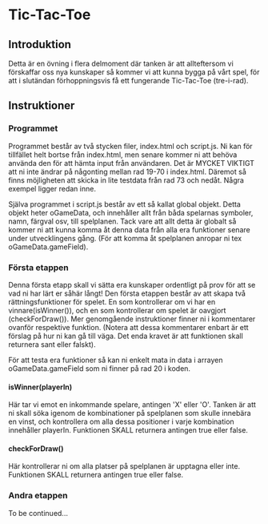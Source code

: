 # Tic-Tac-Toe

## Introduktion
Detta är en övning i flera delmoment där tanken är att allteftersom vi förskaffar oss nya kunskaper så kommer vi att kunna bygga på vårt spel, för att i slutändan förhoppningsvis få ett fungerande Tic-Tac-Toe (tre-i-rad).

## Instruktioner

### Programmet
Programmet består av två stycken filer, index.html och script.js. Ni kan för tillfället helt bortse från index.html, men senare kommer ni att behöva använda den för att hämta input från användaren. 
Det är MYCKET VIKTIGT att ni inte ändrar på någonting mellan rad 19-70 i index.html. Däremot så finns möjligheten att skicka in lite testdata från rad 73 och nedåt. Några exempel ligger redan inne.

Själva programmet i script.js består av ett så kallat global objekt. Detta objekt heter oGameData, och innehåller allt från båda spelarnas symboler, namn, färgval osv, till spelplanen. Tack vare att allt detta är globalt så kommer ni att kunna komma åt denna data från alla era funktioner senare under utvecklingens gång. (För att komma åt spelplanen anropar ni tex oGameData.gameField).

### Första etappen
Denna första etapp skall vi sätta era kunskaper ordentligt på prov för att se vad ni har lärt er såhär långt! Den första etappen består av att skapa två rättningsfunktioner för spelet. En som kontrollerar om vi har en vinnare(isWinner()), och en som kontrollerar om spelet är oavgjort (checkForDraw()).
Mer genomgående instruktioner finner ni i kommentarer ovanför respektive funktion. (Notera att dessa kommentarer enbart är ett förslag på hur ni kan gå till väga. Det enda kravet är att funktionen skall returnera sant eller falskt). 

För att testa era funktioner så kan ni enkelt mata in data i arrayen oGameData.gameField som ni finner på rad 20 i koden.

#### isWinner(playerIn)
Här tar vi emot en inkommande spelare, antingen 'X' eller 'O'. Tanken är att ni skall söka igenom de kombinationer på spelplanen som skulle innebära en vinst, och kontrollera om alla dessa positioner i varje kombination innehåller playerIn.
Funktionen SKALL returnera antingen true eller false.

#### checkForDraw()
Här kontrollerar ni om alla platser på spelplanen är upptagna eller inte.
Funktionen SKALL returnera antingen true eller false.

### Andra etappen
To be continued...

